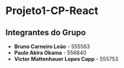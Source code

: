 # Projeto1-CP-React
## Integrantes do Grupo

- **Bruno Carneiro Leão** - 555563
- **Paulo Akira Okama** - 556840
- **Victor Mattenhauer Lopes Capp** - 555753
